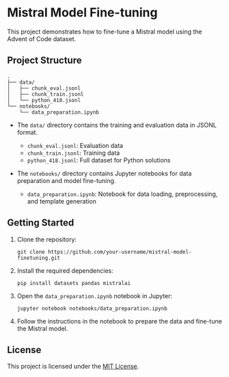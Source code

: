 # Mistral Model Fine-tuning

This project demonstrates how to fine-tune a Mistral model using the Advent of Code dataset.

## Project Structure

```
.
├── data/
│   ├── chunk_eval.jsonl
│   ├── chunk_train.jsonl
│   └── python_418.jsonl
└── notebooks/
    └── data_preparation.ipynb
```

- The `data/` directory contains the training and evaluation data in JSONL format.
  - `chunk_eval.jsonl`: Evaluation data
  - `chunk_train.jsonl`: Training data
  - `python_418.jsonl`: Full dataset for Python solutions

- The `notebooks/` directory contains Jupyter notebooks for data preparation and model fine-tuning.
  - `data_preparation.ipynb`: Notebook for data loading, preprocessing, and template generation

## Getting Started

1. Clone the repository:
   ```
   git clone https://github.com/your-username/mistral-model-finetuning.git
   ```

2. Install the required dependencies:
   ```
   pip install datasets pandas mistralai
   ```

3. Open the `data_preparation.ipynb` notebook in Jupyter:
   ```
   jupyter notebook notebooks/data_preparation.ipynb
   ```

4. Follow the instructions in the notebook to prepare the data and fine-tune the Mistral model.

## License

This project is licensed under the [MIT License](LICENSE).
